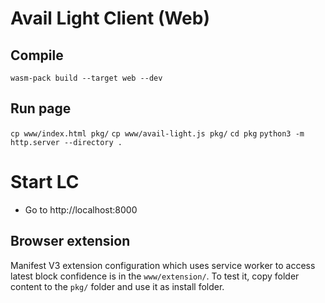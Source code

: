 # Avail Light Client (Web)

## Compile

`wasm-pack build --target web --dev`

## Run page

`cp www/index.html pkg/`
`cp www/avail-light.js pkg/`
`cd pkg`
`python3 -m http.server --directory .`

# Start LC

- Go to http://localhost:8000

## Browser extension

Manifest V3 extension configuration which uses service worker to access latest block confidence is in the `www/extension/`.
To test it, copy folder content to the `pkg/` folder and use it as install folder.
